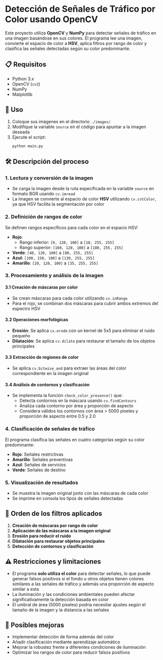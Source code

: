 # Detección de Señales de Tráfico por Color usando OpenCV

Este proyecto utiliza **OpenCV** y **NumPy** para detectar señales de tráfico en una imagen basándose en sus colores. El programa lee una imagen, convierte el espacio de color a **HSV**, aplica filtros por rango de color y clasifica las señales detectadas según su color predominante.

## 📋 Requisitos

- Python 3.x
- OpenCV (`cv2`)
- NumPy
- Matplotlib

## 🚀 Uso

1. Coloque sus imágenes en el directorio `./images/`
2. Modifique la variable `source` en el código para apuntar a la imagen deseada
3. Ejecute el script:
   ```
   python main.py
   ```

## 🛠️ Descripción del proceso

### 1. Lectura y conversión de la imagen
- Se carga la imagen desde la ruta especificada en la variable `source` en formato BGR usando `cv.imread`
- La imagen se convierte al espacio de color **HSV** utilizando `cv.cvtColor`, ya que HSV facilita la segmentación por color

### 2. Definición de rangos de color
Se definen rangos específicos para cada color en el espacio HSV:
- **Rojo**:
  - Rango inferior: `[0, 120, 100]` a `[10, 255, 255]`
  - Rango superior: `[160, 120, 100]` a `[180, 255, 255]`
- **Verde**: `[40, 120, 100]` a `[80, 255, 255]`
- **Azul**: `[100, 150, 100]` a `[130, 255, 255]`
- **Amarillo**: `[20, 120, 100]` a `[35, 255, 255]`

### 3. Procesamiento y análisis de la imagen

#### 3.1 Creación de máscaras por color
- Se crean máscaras para cada color utilizando `cv.inRange`
- Para el rojo, se combinan dos máscaras para cubrir ambos extremos del espectro HSV

#### 3.2 Operaciones morfológicas
- **Erosión**: Se aplica `cv.erode` con un kernel de 5x5 para eliminar el ruido pequeño
- **Dilatación**: Se aplica `cv.dilate` para restaurar el tamaño de los objetos principales

#### 3.3 Extracción de regiones de color
- Se aplica `cv.bitwise_and` para extraer las áreas del color correspondiente en la imagen original

#### 3.4 Análisis de contornos y clasificación
- Se implementa la función `check_color_presence()` que:
  - Detecta contornos en la máscara usando `cv.findContours`
  - Analiza cada contorno por área y proporción de aspecto
  - Considera válidos los contornos con área > 5000 píxeles y proporción de aspecto entre 0.5 y 2.0

### 4. Clasificación de señales de tráfico
El programa clasifica las señales en cuatro categorías según su color predominante:
- **Rojo**: Señales restrictivas
- **Amarillo**: Señales preventivas
- **Azul**: Señales de servicios
- **Verde**: Señales de destino

### 5. Visualización de resultados
- Se muestra la imagen original junto con las máscaras de cada color
- Se imprime en consola los tipos de señales detectadas

## 🧪 Orden de los filtros aplicados
1. **Creación de máscaras por rango de color**
2. **Aplicación de las máscaras a la imagen original**
3. **Erosión para reducir el ruido**
4. **Dilatación para restaurar objetos principales**
5. **Detección de contornos y clasificación**

## ⚠️ Restricciones y limitaciones
- El programa **solo utiliza el color** para detectar señales, lo que puede generar falsos positivos si el fondo u otros objetos tienen colores similares a las señales de tráfico y además una proporción de aspecto similar a esta
- La iluminación y las condiciones ambientales pueden afectar significativamente la detección basada en color
- El umbral de área (5000 píxeles) podría necesitar ajustes según el tamaño de la imagen y la distancia a las señales

## 🔄 Posibles mejoras
- Implementar detección de forma además del color
- Añadir clasificación mediante aprendizaje automático
- Mejorar la robustez frente a diferentes condiciones de iluminación
- Optimizar los rangos de color para reducir falsos positivos
